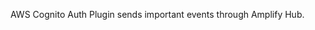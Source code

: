 AWS Cognito Auth Plugin sends important events through Amplify Hub.

<inline-fragment platform="ios" src="~/lib/auth/fragments/ios/hubEvents/10_listen_events.md"></inline-fragment>
<inline-fragment platform="android" src="~/lib/auth/fragments/android/hub_events/10_listen_events.md"></inline-fragment>
<inline-fragment platform="flutter" src="~/lib/auth/fragments/flutter/hub_events/10_listen_events.md"></inline-fragment>
